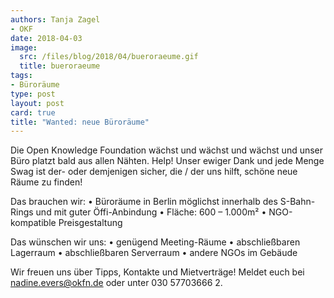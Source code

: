 ```yaml
---
authors: Tanja Zagel
- OKF
date: 2018-04-03
image:
  src: /files/blog/2018/04/bueroraeume.gif
  title: bueroraeume
tags:
- Büroräume
type: post
layout: post
card: true
title: "Wanted: neue Büroräume" 
---
```


Die Open Knowledge Foundation wächst und wächst und wächst und unser Büro platzt bald aus allen Nähten. Help! Unser ewiger Dank und jede Menge Swag ist der- oder demjenigen sicher, die / der uns hilft, schöne neue Räume zu finden!

Das brauchen wir:
    • Büroräume in Berlin möglichst innerhalb des S-Bahn-Rings und mit guter Öffi-Anbindung
    • Fläche: 600 – 1.000m²
    • NGO-kompatible Preisgestaltung

Das wünschen wir uns:
    • genügend Meeting-Räume
    • abschließbaren Lagerraum
    • abschließbaren Serverraum
    • andere NGOs im Gebäude

Wir freuen uns über Tipps, Kontakte und Mietverträge! Meldet euch bei nadine.evers@okfn.de oder unter 030 57703666 2.
